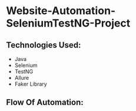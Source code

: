 # Website-Automation-SeleniumTestNG-Project

## Technologies Used:
- Java
- Selenium 
- TestNG
- Allure
- Faker Library

## Flow Of Automation:
